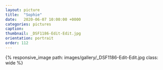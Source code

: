 ```yaml
---
layout: picture
title:  "Sophie"
date:   2020-06-07 10:00:00 +0000
categories: pictures
caption: 
thumbnail: _DSF1186-Edit-Edit.jpg
orientation: portrait
order: 112
---
```

{% responsive_image path: images/gallery/_DSF1186-Edit-Edit.jpg class: wide %}

